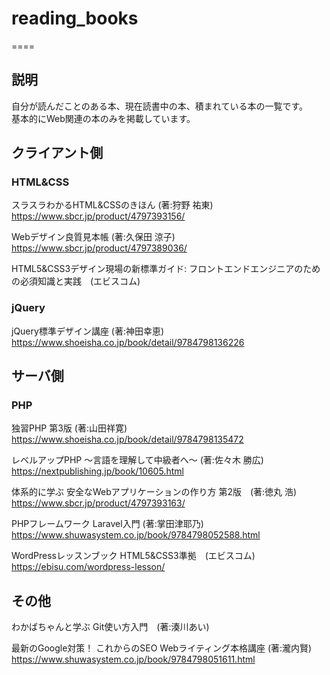 # reading_books
====

## 説明
自分が読んだことのある本、現在読書中の本、積まれている本の一覧です。  
基本的にWeb関連の本のみを掲載しています。  
  
  
## クライアント側
### HTML&CSS
スラスラわかるHTML&CSSのきほん (著:狩野 祐東) 
https://www.sbcr.jp/product/4797393156/ 
  
Webデザイン良質見本帳 (著:久保田 涼子) 
https://www.sbcr.jp/product/4797389036/ 
  
HTML5&CSS3デザイン現場の新標準ガイド: フロントエンドエンジニアのための必須知識と実践　(エビスコム)  
  
  
### jQuery
jQuery標準デザイン講座 (著:神田幸恵) 
https://www.shoeisha.co.jp/book/detail/9784798136226  
  
  
## サーバ側 
### PHP
独習PHP 第3版 (著:山田祥寛)  
https://www.shoeisha.co.jp/book/detail/9784798135472  
  
レベルアップPHP ～言語を理解して中級者へ～ (著:佐々木 勝広)  
https://nextpublishing.jp/book/10605.html 
  
体系的に学ぶ 安全なWebアプリケーションの作り方 第2版　(著:徳丸 浩)  
https://www.sbcr.jp/product/4797393163/ 
  
PHPフレームワーク Laravel入門 (著:掌田津耶乃)  
https://www.shuwasystem.co.jp/book/9784798052588.html 
  
WordPressレッスンブック HTML5&CSS3準拠　(エビスコム) 
https://ebisu.com/wordpress-lesson/ 
  
  
## その他
わかばちゃんと学ぶ Git使い方入門　(著:湊川あい) 
  
最新のGoogle対策！ これからのSEO Webライティング本格講座 (著:瀧内賢) 
https://www.shuwasystem.co.jp/book/9784798051611.html 
  

